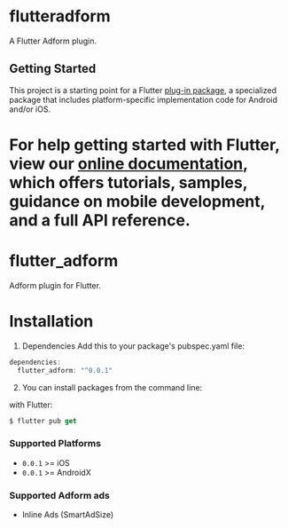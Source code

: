 # flutteradform

A Flutter Adform plugin.

## Getting Started

This project is a starting point for a Flutter
[plug-in package](https://flutter.dev/developing-packages/),
a specialized package that includes platform-specific implementation code for
Android and/or iOS.

For help getting started with Flutter, view our 
[online documentation](https://flutter.dev/docs), which offers tutorials, 
samples, guidance on mobile development, and a full API reference.
=======
# flutter_adform
Adform plugin for Flutter.

# Installation

1. Dependencies
Add this to your package's pubspec.yaml file:

```dart
dependencies:
  flutter_adform: "^0.0.1"
```

2. You can install packages from the command line:

with Flutter:

```dart
$ flutter pub get
```

### Supported Platforms
- `0.0.1` >= iOS
- `0.0.1` >= AndroidX

### Supported Adform ads
- Inline Ads (SmartAdSize)
